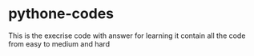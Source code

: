 # pythone-codes
This is the execrise code with answer for learning
it contain all the code from easy to medium and hard
